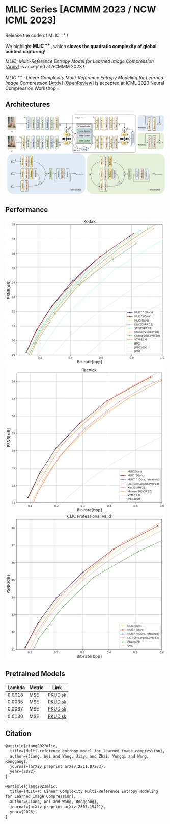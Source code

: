 # MLIC Series [ACMMM 2023 / NCW ICML 2023]

Release the code of MLIC <sup> ++ </sup> ! 

We highlight **MLIC <sup> ++ </sup>**, which **sloves the quadratic complexity of global context capturing**!

*MLIC: Multi-Reference Entropy Model for Learned Image Compression* [[Arxiv](https://arxiv.org/abs/2211.07273)] is accepted at ACMMM 2023 !

*MLIC <sup> ++ </sup>: Linear Complexity Multi-Reference Entropy Modeling for Learned Image Compression*  [[Arxiv](https://arxiv.org/abs/2307.15421)] [[OpenReview](https://openreview.net/forum?id=hxIpcSoz2t)] is accepted at ICML 2023 Neural Compression Workshop !


## Architectures

![image](assets/arch.png)


## Performance
![image](assets/kodak.png)
![image](assets/tecnick.png)
![image](assets/clicp.png)

## Pretrained Models

| Lambda | Metric | Link |
|--------|--------|------|
| 0.0018   | MSE    |   [PKUDisk](https://disk.pku.edu.cn:443/link/8C38E68C74F24D03FFE4E98C72C9C852)   |
| 0.0035   | MSE    |   [PKUDisk](https://disk.pku.edu.cn:443/link/0E97B567CBFD99C147CBA23EDDEE8125)   |
| 0.0067   | MSE    |   [PKUDisk](https://disk.pku.edu.cn:443/link/5F80E5132BEC0C042BBEA3A4FDE33076)   |
| 0.0130   | MSE    |   [PKUDisk](https://disk.pku.edu.cn:443/link/F6ED8F850DE2DEBCE930B0AB68B8D750)   |
## Citation
```
@article{jiang2022mlic,
  title={Multi-reference entropy model for learned image compression},
  author={Jiang, Wei and Yang, Jiayu and Zhai, Yongqi and Wang, Ronggang},
  journal={arXiv preprint arXiv:2211.07273},
  year={2022}
}
```

```
@article{jiang2023mlic,
  title={MLIC++: Linear Complexity Multi-Reference Entropy Modeling for Learned Image Compression}, 
  author={Jiang, Wei and Wang, Ronggang},
  journal={arXiv preprint arXiv:2307.15421},
  year={2023},
}
```
